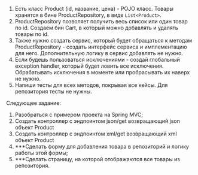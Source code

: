 1. Есть класс Product (id, название, цена) - POJO класс. Товары хранятся в бине ProductRepository, в виде `List<Product>`.
2. ProductRepository позволяет получить весь список или один товар по id. Создаем бин Cart, в который можно добавлять и удалять товары по id.
3. Также нужно создать сервис, который будет обращаться к методам ProductRepository - создать интерфейс сервиса и имплементацию для него. Дополнительную логику в сервис добавлять не нужно.
4. Если будешь пользоваться исключениями - создай глобальный exception handler, который будет ловить все исключения. Обрабатывать исключения в моменте или пробрасывать их наверх не нужно.
5. Напиши тесты для всех методов, покрывая все кейсы. Для репозитория тесты не нужны.

Следующее задание:
1. Разобраться с примером проекта на Spring MVC;
2. Создать контроллер c эндпоинтом json/get возвращающий json объект Product
3. Создать контроллер с эндпоинтом xml/get возвращающий xml объект Product
4. ***Сделать форму для добавления товара в репозиторий и логику работы этой формы;
5. ***Сделать страницу, на которой отображаются все товары из репозитория.